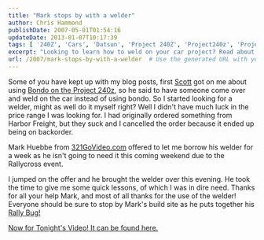 ```yaml
---
title: "Mark stops by with a welder"
author: Chris Hammond
publishDate: 2007-05-01T01:54:16
updateDate: 2013-01-07T10:17:39
tags: [ '240Z', 'Cars', 'Datsun', 'Project 240Z', 'Project240z', 'Project240Zcom', 'Video', 'Videos' ]
excerpt: "Looking to learn how to weld on your car project? Read about a helpful experience borrowing a welder and getting quick lessons from a pro."
url: /2007/mark-stops-by-with-a-welder  # Use the generated URL with year
---
```

<P>Some of you have kept up with my blog posts, first <A href="https://www.izzyscustomcages.com/">Scott</a> got on me about using <A href="/Blog/tabid/53/EntryID/30/Default.aspx">Bondo on the Project 240z</a>, so he said to have someone come over and weld on the car instead of using bondo. So I started looking for a welder, might as well do it myself right? Well I didn't have much luck in the price range I was looking for. I had originally ordered something from Harbor Freight, but they suck and I cancelled the order because it ended up being on backorder.</P> <P>Mark Huebbe from <a href="https://www.321govideo.com">321GoVideo.com</a> offered to let me borrow his welder for a week as he isn't going to need it this coming weekend due to the Rallycross event.</P> <P>I jumped on the offer and he brought the welder over this evening. He took the time to give me some quick lessons, of which I was in dire need. Thanks for all your help Mark, and most of all thanks for the use of the welder! Everyone should be sure to stop by Mark's build site as he puts together his <A href="https://www.321govideo.com/rallybug">Rally Bug!</a></P> <P><a href="/tabid/54/itemid/19/Project-240Z-Rally-Bug-Welder-Arrives.aspx">Now for Tonight's Video! It can be found here.</a></P>


